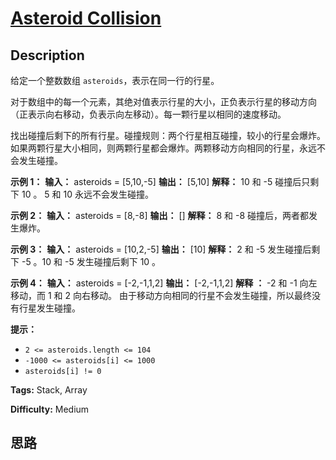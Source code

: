 # [Asteroid Collision][title]

## Description

给定一个整数数组 `asteroids`，表示在同一行的行星。

对于数组中的每一个元素，其绝对值表示行星的大小，正负表示行星的移动方向（正表示向右移动，负表示向左移动）。每一颗行星以相同的速度移动。

找出碰撞后剩下的所有行星。碰撞规则：两个行星相互碰撞，较小的行星会爆炸。如果两颗行星大小相同，则两颗行星都会爆炸。两颗移动方向相同的行星，永远不会发生碰撞。

**示例 1：**
            **输入：** asteroids = [5,10,-5]    **输出：** [5,10]    **解释：** 10 和 -5 碰撞后只剩下 10 。 5 和 10 永远不会发生碰撞。

**示例 2：**
            **输入：** asteroids = [8,-8]    **输出：** []    **解释：** 8 和 -8 碰撞后，两者都发生爆炸。

**示例 3：**
            **输入：** asteroids = [10,2,-5]    **输出：** [10]    **解释：** 2 和 -5 发生碰撞后剩下 -5 。10 和 -5 发生碰撞后剩下 10 。

**示例 4：**
            **输入：** asteroids = [-2,-1,1,2]    **输出：** [-2,-1,1,2]    **解释** **：** -2 和 -1 向左移动，而 1 和 2 向右移动。 由于移动方向相同的行星不会发生碰撞，所以最终没有行星发生碰撞。 

**提示：**

  * `2 <= asteroids.length <= 104`
  * `-1000 <= asteroids[i] <= 1000`
  * `asteroids[i] != 0`


**Tags:** Stack, Array

**Difficulty:** Medium

## 思路

[title]: https://leetcode-cn.com/problems/asteroid-collision
